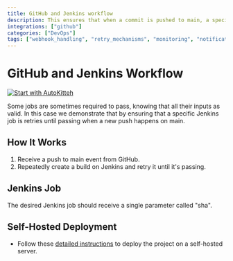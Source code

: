 ```yaml
---
title: GitHub and Jenkins workflow
description: This ensures that when a commit is pushed to main, a specific Jenkins build is completed.
integrations: ["github"]
categories: ["DevOps"]
tags: ["webhook_handling", "retry_mechanisms", "monitoring", "notifications"]
---
```


# GitHub and Jenkins Workflow

[![Start with AutoKitteh](https://autokitteh.com/assets/autokitteh-badge.svg)](https://app.autokitteh.cloud/template?template-name=jenkins_release)

Some jobs are sometimes required to pass, knowing that all their inputs as valid. In this case we demonstrate that by ensuring that a specific Jenkins job is retries until passing when a new push happens on main.

## How It Works

1. Receive a push to main event from GitHub.
2. Repeatedly create a build on Jenkins and retry it until it's passing.

## Jenkins Job

The desired Jenkins job should receive a single parameter called "sha".

## Self-Hosted Deployment

- Follow these [detailed instructions](https://docs.autokitteh.com/get_started/deployment) to deploy the project on a self-hosted server.
